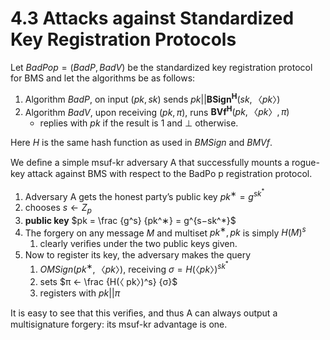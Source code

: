 # 4.3 Attacks against Standardized Key Registration Protocols

Let $BadPop = (BadP, BadV)$ be the standardized key registration protocol for BMS and let the algorithms be as follows:

1. Algorithm $BadP$, on input $(pk, sk)$ sends $pk || \bm{BSign^H} (sk,〈pk〉)$
2. Algorithm $BadV$, upon receiving $(pk, π)$, runs $\bm{BVf^H} (pk,〈 pk 〉, π)$
   - replies with $pk$ if the result is $1$ and $⊥$ otherwise.

Here $H$ is the same hash function as used in $BMSign$ and $BMVf$.

We deﬁne a simple msuf-kr adversary A that successfully mounts a rogue-key attack against BMS with respect to the BadPo p registration protocol.

1. Adversary A gets the honest party’s public key $pk^∗ = g^{{sk}^*}$
2. chooses $s ← Z_p$
3. **public key** $pk = \frac {g^s} {pk^∗} = g^{s−sk^*}$
4. The forgery on any message $M$ and multiset ${pk^∗, pk}$ is simply $H(M)^s$
   1. clearly veriﬁes under the two public keys given.
5. Now to register its key, the adversary makes the query 
   1. $OMSign({pk^∗},〈 pk 〉)$, receiving $σ = H(〈pk〉)^{sk^*}$
   2. sets $π ← \frac {H(〈 pk〉)^s} {σ}$
   3. registers with $pk || π$

It is easy to see that this veriﬁes, and thus A can always output a multisignature forgery: its msuf-kr advantage is one.
